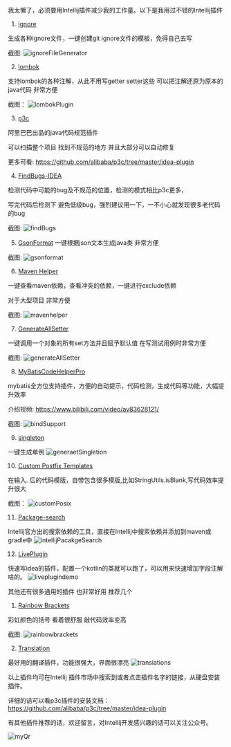 
我太懒了，必须要用Intellij插件减少我的工作量。以下是我用过不错的Intellij插件

1. [ignore](https://plugins.jetbrains.com/plugin/7495--ignore)

生成各种ignore文件，一键创建git ignore文件的模板，免得自己去写

截图: 
![ignoreFileGenerator](https://gejun123456.coding.net/p/MyBatisCodeHelper-Pro/d/MyBatisCodeHelper-Pro/git/raw/master/screenshots/ignoreFileGenerator.png)

2. [lombok](https://plugins.jetbrains.com/plugin/6317-lombok-plugin)

支持lombok的各种注解，从此不用写getter setter这些 可以把注解还原为原本的java代码 非常方便

截图：
![lombokPlugin](https://gejun123456.coding.net/p/MyBatisCodeHelper-Pro/d/MyBatisCodeHelper-Pro/git/raw/master/screenshots/lombokPlugin.gif)

3. [p3c](https://plugins.jetbrains.com/plugin/10046-alibaba-java-coding-guidelines)

阿里巴巴出品的java代码规范插件

可以扫描整个项目 找到不规范的地方 并且大部分可以自动修复 

更多可看: https://github.com/alibaba/p3c/tree/master/idea-plugin

4. [FindBugs-IDEA](https://plugins.jetbrains.com/plugin/3847-findbugs-idea)

检测代码中可能的bug及不规范的位置，检测的模式相比p3c更多，

写完代码后检测下 避免低级bug，强烈建议用一下，一不小心就发现很多老代码的bug

截图: 
![findBugs](https://gejun123456.coding.net/p/MyBatisCodeHelper-Pro/d/MyBatisCodeHelper-Pro/git/raw/master/screenshots/findBugs.gif)

5. [GsonFormat](https://plugins.jetbrains.com/plugin/7654-gsonformat)
一键根据json文本生成java类  非常方便

截图: 
![gsonformat](https://gejun123456.coding.net/p/MyBatisCodeHelper-Pro/d/MyBatisCodeHelper-Pro/git/raw/master/screenshots/gsonformat.gif)

6. [Maven Helper](https://plugins.jetbrains.com/plugin/7179-maven-helper)

一键查看maven依赖，查看冲突的依赖，一键进行exclude依赖

对于大型项目 非常方便

截图:
![mavenhelper](https://gejun123456.coding.net/p/MyBatisCodeHelper-Pro/d/MyBatisCodeHelper-Pro/git/raw/master/screenshots/mavenhelper.png)

7. [GenerateAllSetter](https://plugins.jetbrains.com/plugin/9360-generateallsetter)

一键调用一个对象的所有set方法并且赋予默认值 在写测试用例时非常方便

截图:
![generateAllSetter](https://gejun123456.coding.net/p/MyBatisCodeHelper-Pro/d/MyBatisCodeHelper-Pro/git/raw/master/screenshots/generateAllSetter.gif)

8. [MyBatisCodeHelperPro](https://plugins.jetbrains.com/plugin/9837-mybatiscodehelperpro)

mybatis全方位支持插件，方便的自动提示，代码检测，生成代码等功能，大幅提升效率

介绍视频: https://www.bilibili.com/video/av83628121/

截图: 
![bindSupport](https://gejun123456.coding.net/p/MyBatisCodeHelper-Pro/d/MyBatisCodeHelper-Pro/git/raw/master/screenshots/bindSupport.gif)

9. [singleton](https://plugins.jetbrains.com/plugin/9415-singleton)

一键生成单例
![generaetSingletion](https://gejun123456.coding.net/p/MyBatisCodeHelper-Pro/d/MyBatisCodeHelper-Pro/git/raw/master/screenshots/generaetSingletion.gif)

10. [Custom Postfix Templates](https://plugins.jetbrains.com/plugin/9862-custom-postfix-templates)

在输入. 后的代码模版，自带包含很多模版,比如StringUtils.isBlank,写代码效率提升很大 

截图：
![customPosix](https://gejun123456.coding.net/p/MyBatisCodeHelper-Pro/d/MyBatisCodeHelper-Pro/git/raw/master/screenshots/customPosix.gif)

11. [Package-search](https://plugins.jetbrains.com/plugin/12507-package-search)

Intellij官方出的搜索依赖的工具，直接在Intellij中搜索依赖并添加到maven或gradle中
![intellijPacakgeSearch](https://gejun123456.coding.net/p/MyBatisCodeHelper-Pro/d/MyBatisCodeHelper-Pro/git/raw/master/screenshots/intellijPacakgeSearch.gif)

12. [LivePlugin](https://plugins.jetbrains.com/plugin/7282-liveplugin/versions)

快速写idea的插件，配置一个kotlin的类就可以跑了，可以用来快速增加字段注解啥的。
![liveplugindemo](https://gejun123456.coding.net/p/MyBatisCodeHelper-Pro/d/MyBatisCodeHelper-Pro/git/raw/master/screenshots/liveplugindemo.gif)

其他还有很多通用的插件  也非常好用 推荐几个
1. [Rainbow Brackets](https://plugins.jetbrains.com/plugin/10080-rainbow-brackets)

彩虹颜色的括号  看着很舒服 敲代码效率变高

截图:
![rainbowbrackets](https://gejun123456.coding.net/p/MyBatisCodeHelper-Pro/d/MyBatisCodeHelper-Pro/git/raw/master/screenshots/rainbowbrackets.png)

2. [Translation](https://plugins.jetbrains.com/plugin/8579-translation)

最好用的翻译插件，功能很强大，界面很漂亮
![translations](https://gejun123456.coding.net/p/MyBatisCodeHelper-Pro/d/MyBatisCodeHelper-Pro/git/raw/master/screenshots/translations.gif)


以上插件均可在Intellij 插件市场中搜索到或者点击插件名字的链接，从硬盘安装插件。

详细的话可以看p3c插件的安装文档：https://github.com/alibaba/p3c/tree/master/idea-plugin

有其他插件推荐的话，欢迎留言，对Intellij开发感兴趣的话可以关注公众号。

![myQr](https://gejun123456.coding.net/p/MyBatisCodeHelper-Pro/d/MyBatisCodeHelper-Pro/git/raw/master/screenshots/myQr.jpg)

